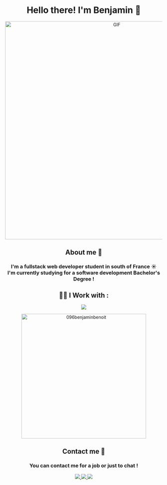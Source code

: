 <h1 align="center">Hello there! I'm Benjamin 👋</h1>
<div align="center">
    <img hight="300" width="700" alt="GIF" align="center" src="https://media.giphy.com/media/xTiIzJSKB4l7xTouE8/giphy.gif">
</div>

<h2 align="center">About me 💬</h2>
<h3 align="center">
I'm a fullstack web developer student in south of France ☀️ <br>
I'm currently studying for a software development Bachelor's Degree !
</h3>


<h2 align="center">👨‍💻 I Work with :</h2>

<p align="center">
    <img src="https://skillicons.dev/icons?i=html,css,js,ts,react,php,symfony,graphql,next,nodejs,figma,tailwind,bootstrap,postgres,mysql" />

</p>

<div align="center">
    <img hight="100" width="400" src="https://github-readme-stats.vercel.app/api/top-langs?username=096benjaminbenoit&show_icons=true&locale=en&layout=compact" alt="096benjaminbenoit" />
</div>

<h2 align="center">Contact me 📨</h2>
<h3 align="center">You can contact me for a job or just to chat !</h3>
<div align="center">
  <a href="https://www.linkedin.com/in/benjaminbenoit01/" target="_blank">
    <img src="https://skillicons.dev/icons?i=linkedin" />
  </a>
  <a href="mailto:096benjaminbenoit@gmail.com" target="_blank">
    <img src="https://skillicons.dev/icons?i=gmail" />
  </a>
    <a href="https://twitter.com/_benjaminbenoit" target="_blank">
    <img src="https://skillicons.dev/icons?i=twitter" />
  </a>
</div>
